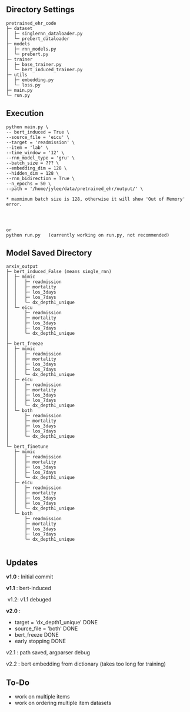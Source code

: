##  Directory Settings

```
pretrained_ehr_code
├─ dataset
│  ├─ singlernn_dataloader.py
│  └─ prebert_dataloader 
├─ models
│  ├─ rnn_models.py
│  └─ prebert.py
├─ trainer
│  ├─ base_trainer.py
│  └─ bert_induced_trainer.py
├─ utils
│  ├─ embedding.py
│  └─ loss.py
├─ main.py
└─ run.py
```

## Execution
```ar
python main.py \
-- bert_induced = True \ 
--source_file = 'eicu' \ 
--target = 'readmission' \ 
--item = 'lab' \ 
--time_window = '12' \ 
--rnn_model_type = 'gru' \ 
--batch_size = ??? \ 
--embedding_dim = 128 \ 
--hidden_dim = 128 \ 
--rnn_bidirection = True \
--n_epochs = 50 \ 
--path = '/home/jylee/data/pretrained_ehr/output/' \

* maxmimum batch size is 128, otherwise it will show 'Out of Memory' error.




or
python run.py   (currently working on run.py, not recommended)
```



## Model Saved Directory

```
arxiv_output
├─ bert_induced_False (means single_rnn)
│  ├─ mimic
│  │   ├─ readmission
│  │   ├─ mortality
│  │   ├─ los_3days
│  │   ├─ los_7days
│  │   └─ dx_depth1_unique
│  └─ eicu 
│      ├─ readmission
│      ├─ mortality
│      ├─ los_3days
│      ├─ los_7days
│      └─ dx_depth1_unique
│
├─ bert_freeze 
│  ├─ mimic
│  │   ├─ readmission
│  │   ├─ mortality
│  │   ├─ los_3days
│  │   ├─ los_7days
│  │   └─ dx_depth1_unique
│  ├─ eicu
│  │   ├─ readmission
│  │   ├─ mortality
│  │   ├─ los_3days
│  │   ├─ los_7days
│  │   └─ dx_depth1_unique
│  └─ both
│      ├─ readmission
│      ├─ mortality
│      ├─ los_3days
│      ├─ los_7days
│      └─ dx_depth1_unique
│
└─ bert_finetune
   ├─ mimic
   │   ├─ readmission
   │   ├─ mortality
   │   ├─ los_3days
   │   ├─ los_7days
   │   └─ dx_depth1_unique
   ├─ eicu
   │   ├─ readmission
   │   ├─ mortality
   │   ├─ los_3days
   │   ├─ los_7days
   │   └─ dx_depth1_unique
   └─ both
       ├─ readmission
       ├─ mortality
       ├─ los_3days
       ├─ los_7days
       └─ dx_depth1_unique
   
```



## Updates

**v1.0** : Initial commit

**v1.1** : bert-induced

​	v1.2:  v1.1 debuged

**v2.0** :

- target = 'dx_depth1_unique'  DONE
- source_file = 'both'  DONE 
- bert_freeze  DONE
- early stopping DONE

v2.1 : path saved, argparser debug

v2.2 : bert embedding from dictionary (takes too long for training)


## To-Do
- work on multiple items
- work on ordering multiple item datasets
